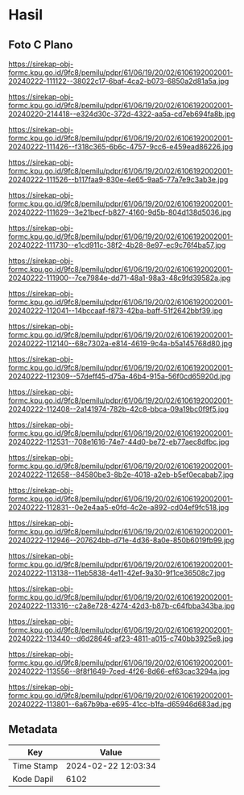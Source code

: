 # Hasil

## Foto C Plano

https://sirekap-obj-formc.kpu.go.id/9fc8/pemilu/pdpr/61/06/19/20/02/6106192002001-20240222-111122--38022c17-6baf-4ca2-b073-6850a2d81a5a.jpg

https://sirekap-obj-formc.kpu.go.id/9fc8/pemilu/pdpr/61/06/19/20/02/6106192002001-20240220-214418--e324d30c-372d-4322-aa5a-cd7eb694fa8b.jpg

https://sirekap-obj-formc.kpu.go.id/9fc8/pemilu/pdpr/61/06/19/20/02/6106192002001-20240222-111426--f318c365-6b6c-4757-9cc6-e459ead86226.jpg

https://sirekap-obj-formc.kpu.go.id/9fc8/pemilu/pdpr/61/06/19/20/02/6106192002001-20240222-111526--b117faa9-830e-4e65-9aa5-77a7e9c3ab3e.jpg

https://sirekap-obj-formc.kpu.go.id/9fc8/pemilu/pdpr/61/06/19/20/02/6106192002001-20240222-111629--3e21becf-b827-4160-9d5b-804d138d5036.jpg

https://sirekap-obj-formc.kpu.go.id/9fc8/pemilu/pdpr/61/06/19/20/02/6106192002001-20240222-111730--e1cd911c-38f2-4b28-8e97-ec9c76f4ba57.jpg

https://sirekap-obj-formc.kpu.go.id/9fc8/pemilu/pdpr/61/06/19/20/02/6106192002001-20240222-111900--7ce7984e-dd71-48a1-98a3-48c9fd39582a.jpg

https://sirekap-obj-formc.kpu.go.id/9fc8/pemilu/pdpr/61/06/19/20/02/6106192002001-20240222-112041--14bccaaf-f873-42ba-baff-51f2642bbf39.jpg

https://sirekap-obj-formc.kpu.go.id/9fc8/pemilu/pdpr/61/06/19/20/02/6106192002001-20240222-112140--68c7302a-e814-4619-9c4a-b5a145768d80.jpg

https://sirekap-obj-formc.kpu.go.id/9fc8/pemilu/pdpr/61/06/19/20/02/6106192002001-20240222-112309--57deff45-d75a-46b4-915a-56f0cd65920d.jpg

https://sirekap-obj-formc.kpu.go.id/9fc8/pemilu/pdpr/61/06/19/20/02/6106192002001-20240222-112408--2a141974-782b-42c8-bbca-09a19bc0f9f5.jpg

https://sirekap-obj-formc.kpu.go.id/9fc8/pemilu/pdpr/61/06/19/20/02/6106192002001-20240222-112531--708e1616-74e7-44d0-be72-eb77aec8dfbc.jpg

https://sirekap-obj-formc.kpu.go.id/9fc8/pemilu/pdpr/61/06/19/20/02/6106192002001-20240222-112658--84580be3-8b2e-4018-a2eb-b5ef0ecabab7.jpg

https://sirekap-obj-formc.kpu.go.id/9fc8/pemilu/pdpr/61/06/19/20/02/6106192002001-20240222-112831--0e2e4aa5-e0fd-4c2e-a892-cd04ef9fc518.jpg

https://sirekap-obj-formc.kpu.go.id/9fc8/pemilu/pdpr/61/06/19/20/02/6106192002001-20240222-112946--207624bb-d71e-4d36-8a0e-850b6019fb99.jpg

https://sirekap-obj-formc.kpu.go.id/9fc8/pemilu/pdpr/61/06/19/20/02/6106192002001-20240222-113138--11eb5838-4e11-42ef-9a30-9f1ce36508c7.jpg

https://sirekap-obj-formc.kpu.go.id/9fc8/pemilu/pdpr/61/06/19/20/02/6106192002001-20240222-113316--c2a8e728-4274-42d3-b87b-c64fbba343ba.jpg

https://sirekap-obj-formc.kpu.go.id/9fc8/pemilu/pdpr/61/06/19/20/02/6106192002001-20240222-113440--d6d28646-af23-4811-a015-c740bb3925e8.jpg

https://sirekap-obj-formc.kpu.go.id/9fc8/pemilu/pdpr/61/06/19/20/02/6106192002001-20240222-113556--8f8f1649-7ced-4f26-8d66-ef63cac3294a.jpg

https://sirekap-obj-formc.kpu.go.id/9fc8/pemilu/pdpr/61/06/19/20/02/6106192002001-20240222-113801--6a67b9ba-e695-41cc-b1fa-d65946d683ad.jpg


## Metadata

| Key        | Value               |
| ---------- | ------------------- |
| Time Stamp | 2024-02-22 12:03:34 |
| Kode Dapil | 6102                |



